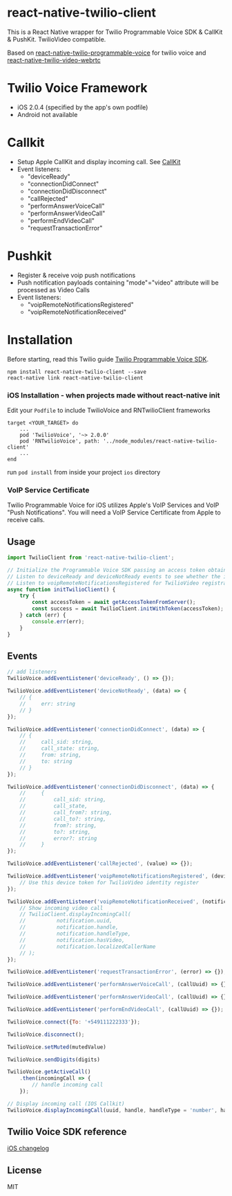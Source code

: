 # react-native-twilio-client
This is a React Native wrapper for Twilio Programmable Voice SDK & CallKit & PushKit.
TwilioVideo compatible.

Based on [react-native-twilio-programmable-voice](https://github.com/hoxfon/react-native-twilio-programmable-voice) for twilio voice and [react-native-twilio-video-webrtc](https://github.com/blackuy/react-native-twilio-video-webrtc) 

# Twilio Voice Framework
- iOS 2.0.4 (specified by the app's own podfile)
- Android not available

# Callkit
- Setup Apple CallKit and display incoming call. See [CallKit](https://developer.apple.com/reference/callkit)
- Event listeners:
  - "deviceReady" 
  - "connectionDidConnect"
  - "connectionDidDisconnect"
  - "callRejected"
  - "performAnswerVoiceCall"
  - "performAnswerVideoCall"
  - "performEndVideoCall"
  - "requestTransactionError"

# Pushkit
- Register & receive voip push notifications
- Push notification payloads containing "mode"="video" attribute will be processed as Video Calls
- Event listeners:
    - "voipRemoteNotificationsRegistered"
    - "voipRemoteNotificationReceived"

# Installation

Before starting, read this Twilio guide [Twilio Programmable Voice SDK](https://www.twilio.com/docs/api/voice-sdk).

```
npm install react-native-twilio-client --save
react-native link react-native-twilio-client
```

### iOS Installation - when projects made without react-native init
Edit your `Podfile` to include TwilioVoice and RNTwilioClient frameworks

```
target <YOUR_TARGET> do
    ...
    pod 'TwilioVoice', '~> 2.0.0'
    pod 'RNTwilioVoice', path: '../node_modules/react-native-twilio-client'
    ...
end
```

run `pod install` from inside your project `ios` directory

### VoIP Service Certificate

Twilio Programmable Voice for iOS utilizes Apple's VoIP Services and VoIP "Push Notifications". You will need a VoIP Service Certificate from Apple to receive calls.

## Usage

```javascript
import TwilioClient from 'react-native-twilio-client';

// Initialize the Programmable Voice SDK passing an access token obtained from the server.
// Listen to deviceReady and deviceNotReady events to see whether the initialization succeeded.
// Listen to voipRemoteNotificationsRegistered for TwilioVideo registration
async function initTwilioClient() {
    try {
        const accessToken = await getAccessTokenFromServer();
        const success = await TwilioClient.initWithToken(accessToken);
    } catch (err) {
        console.err(err);
    }
}

```

## Events

```javascript
// add listeners
TwilioVoice.addEventListener('deviceReady', () => {});

TwilioVoice.addEventListener('deviceNotReady', (data) => {
    // {
    //     err: string
    // }
});

TwilioVoice.addEventListener('connectionDidConnect', (data) => {
    // {
    //     call_sid: string,
    //     call_state: string,
    //     from: string,
    //     to: string
    // }
});

TwilioVoice.addEventListener('connectionDidDisconnect', (data) => {
    //     {
    //         call_sid: string,
    //         call_state,
    //         call_from?: string, 
    //         call_to?: string,
    //         from?: string,
    //         to?: string,
    //         error?: string
    //     }
});

TwilioVoice.addEventListener('callRejected', (value) => {});

TwilioVoice.addEventListener('voipRemoteNotificationsRegistered', (deviceToken) => {
    // Use this device token for TwilioVideo identity register
});

TwilioVoice.addEventListener('voipRemoteNotificationReceived', (notification) => {
    // Show incoming video call
    // TwilioClient.displayIncomingCall(
    //          notification.uuid, 
    //          notification.handle, 
    //          notification.handleType, 
    //          notification.hasVideo, 
    //          notification.localizedCallerName
    // );
});

TwilioVoice.addEventListener('requestTransactionError', (error) => {});

TwilioVoice.addEventListener('performAnswerVoiceCall', (callUuid) => {});

TwilioVoice.addEventListener('performAnswerVideoCall', (callUuid) => {});

TwilioVoice.addEventListener('performEndVideoCall', (callUuid) => {});

TwilioVoice.connect({To: '+549111222333'});

TwilioVoice.disconnect();

TwilioVoice.setMuted(mutedValue)

TwilioVoice.sendDigits(digits)

TwilioVoice.getActiveCall()
    .then(incomingCall => {
        // handle incoming call
    });

// Display incoming call (IOS Callkit)
TwilioVoice.displayIncomingCall(uuid, handle, handleType = 'number', hasVideo = false, localizedCallername);

```

## Twilio Voice SDK reference

[iOS changelog](https://www.twilio.com/docs/api/voice-sdk/ios/changelog)

## License

MIT
